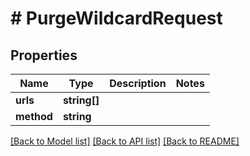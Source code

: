 # # PurgeWildcardRequest

## Properties

Name | Type | Description | Notes
------------ | ------------- | ------------- | -------------
**urls** | **string[]** |  |
**method** | **string** |  |

[[Back to Model list]](../../README.md#models) [[Back to API list]](../../README.md#endpoints) [[Back to README]](../../README.md)
